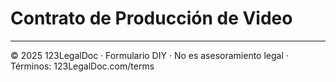 # Contrato de Producción de Video

---
© 2025 123LegalDoc · Formulario DIY · No es asesoramiento legal · Términos: 123LegalDoc.com/terms
